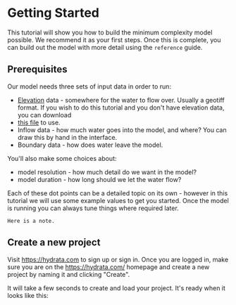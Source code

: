 # Getting Started 

This tutorial will show you how to build the minimum complexity model possible. We recommend it as your first steps. Once 
this is complete, you can build out the model with more detail using the `reference` guide. 

## Prerequisites
Our model needs three sets of input data in order to run:
* [Elevation](inputs/elevation.md) data - somewhere for the water to flow over. Usually a geotiff format. If you wish to 
do this tutorial and you don't have elevation data, you can download 
* [this file](https://hydrata-public.s3.us-west-2.amazonaws.com/Grand+Canyon+1m+DEM.tif) to use.
* Inflow data - how much water goes into the model, and where? You can draw this by hand in the interface.
* Boundary data - how does water leave the model.

You'll also make some choices about:
* model resolution - how much detail do we want in the model?
* model duration - how long should we let the water flow?

Each of these dot points can be a detailed topic on its own - however in this tutorial we will use some 
example values to get you started. Once the model is running you can always tune things where required later.

```{note}
Here is a note.
```

## Create a new project
Visit <https://hydrata.com> to sign up or sign in. Once you are logged in, make sure you are on the <https://hydrata.com/>
homepage and create a new project by naming it and clicking "Create".

It will take a few seconds to create and load your project. It's ready when it looks like this:

